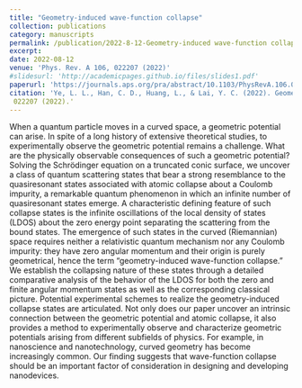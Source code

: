 ```yaml
---
title: "Geometry-induced wave-function collapse"
collection: publications
category: manuscripts
permalink: /publication/2022-8-12-Geometry-induced wave-function collapse
excerpt: 
date: 2022-08-12
venue: 'Phys. Rev. A 106, 022207 (2022)'
#slidesurl: 'http://academicpages.github.io/files/slides1.pdf'
paperurl: 'https://journals.aps.org/pra/abstract/10.1103/PhysRevA.106.022207' 
citation: 'Ye, L. L., Han, C. D., Huang, L., & Lai, Y. C. (2022). Geometry-induced wave-function collapse. Physical Review A, 106(2), 022207.'
 022207 (2022).'
---
```


When a quantum particle moves in a curved space, a geometric potential can arise. In spite of a long history of extensive theoretical studies, to experimentally observe the geometric potential remains a challenge. What are the physically observable consequences of such a geometric potential? Solving the Schrödinger equation on a truncated conic surface, we uncover a class of quantum scattering states that bear a strong resemblance to the quasiresonant states associated with atomic collapse about a Coulomb impurity, a remarkable quantum phenomenon in which an infinite number of quasiresonant states emerge. A characteristic defining feature of such collapse states is the infinite oscillations of the local density of states (LDOS) about the zero energy point separating the scattering from the bound states. The emergence of such states in the curved (Riemannian) space requires neither a relativistic quantum mechanism nor any Coulomb impurity: they have zero angular momentum and their origin is purely geometrical, hence the term “geometry-induced wave-function collapse.” We establish the collapsing nature of these states through a detailed comparative analysis of the behavior of the LDOS for both the zero and finite angular momentum states as well as the corresponding classical picture. Potential experimental schemes to realize the geometry-induced collapse states are articulated. Not only does our paper uncover an intrinsic connection between the geometric potential and atomic collapse, it also provides a method to experimentally observe and characterize geometric potentials arising from different subfields of physics. For example, in nanoscience and nanotechnology, curved geometry has become increasingly common. Our finding suggests that wave-function collapse should be an important factor of consideration in designing and developing nanodevices.
